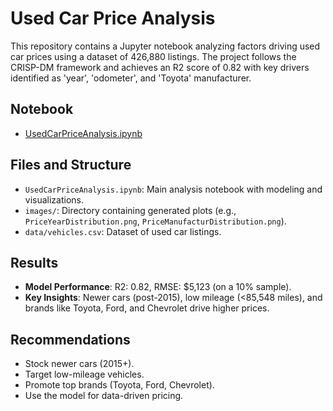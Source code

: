 # Used Car Price Analysis

This repository contains a Jupyter notebook analyzing factors driving used car prices using a dataset of 426,880 listings. The project follows the CRISP-DM framework and achieves an R2 score of 0.82 with key drivers identified as 'year', 'odometer', and 'Toyota' manufacturer.

## Notebook
- [UsedCarPriceAnalysis.ipynb](https://github.com/Faranakysf/UsedCarDealership/blob/ef4951897eea16222b222bf75ade49d68a9f37bb/Car_Dealershp%20Case.ipynb)

## Files and Structure
- `UsedCarPriceAnalysis.ipynb`: Main analysis notebook with modeling and visualizations.
- `images/`: Directory containing generated plots (e.g., `PriceYearDistribution.png`, `PriceManufacturDistribution.png`).
- `data/vehicles.csv`: Dataset of used car listings.

## Results
- **Model Performance**: R2: 0.82, RMSE: $5,123 (on a 10% sample).
- **Key Insights**: Newer cars (post-2015), low mileage (<85,548 miles), and brands like Toyota, Ford, and Chevrolet drive higher prices.

## Recommendations
- Stock newer cars (2015+).
- Target low-mileage vehicles.
- Promote top brands (Toyota, Ford, Chevrolet).
- Use the model for data-driven pricing.
